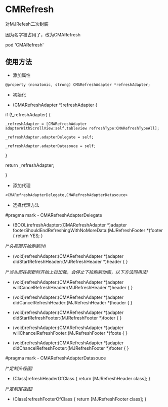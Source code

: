 # CMRefresh

对MJRefesh二次封装

因为名字被占用了，改为CMARefresh

pod 'CMARefresh'

## 使用方法
* 添加属性

`@property (nonatomic, strong) CMARefreshAdapter *refreshAdapter;
`

* 初始化

- (CMARefreshAdapter *)refreshAdapter {

if (!_refreshAdapter) {

    _refreshAdapter = [CMARefreshAdapter adapterWithScrollView:self.tableview refreshType:CMARefreshTypeAll];

    _refreshAdapter.adapterDelegate = self;

    _refreshAdapter.adapterDatasouce = self;

}

return _refreshAdapter;

}


* 添加代理

`<CMARefreshAdapterDelegate,CMARefreshAdapterDatasouce>
`

* 选择代理方法


#pragma mark - CMARefreshAdapterDelegate

- (BOOL)refreshAdapter:(CMARefreshAdapter *)adapter footerShouldEndRefreshingWithNoMoreData:(MJRefreshFooter *)footer
{
return YES;
}

/**头视图开始刷新时*/
- (void)refreshAdapter:(CMARefreshAdapter *)adapter didStartRefreshHeader:(MJRefreshHeader *)header
{
}

/**当头部在刷新时开始上拉加载，会停止下拉刷新动画，以下方法同用法*/
- (void)refreshAdapter:(CMARefreshAdapter *)adapter willCancelRefreshHeader:(MJRefreshHeader *)header
{
}

- (void)refreshAdapter:(CMARefreshAdapter *)adapter didCancelRefreshHeader:(MJRefreshHeader *)header
{
}

- (void)refreshAdapter:(CMARefreshAdapter *)adapter didStartRefreshFooter:(MJRefreshFooter *)footer
{
}

- (void)refreshAdapter:(CMARefreshAdapter *)adapter willChancelRefreshFooter:(MJRefreshFooter *)foote
{
}

- (void)refreshAdapter:(CMARefreshAdapter *)adapter didChancelRefreshFooter:(MJRefreshFooter *)footer
{
}

#pragma mark - CMARefreshAdapterDatasouce

/**定制头视图*/
- (Class)refreshHeaderOfClass
{
return [MJRefreshHeader class];
}

/**定制尾视图*/
- (Class)refreshFooterOfClass
{
return [MJRefreshFooter class];
}



